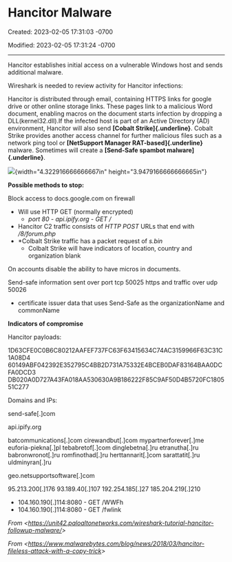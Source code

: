 # Hancitor Malware

Created: 2023-02-05 17:31:03 -0700

Modified: 2023-02-05 17:31:24 -0700

---

Hancitor establishes initial access on a vulnerable Windows host and sends additional malware.



Wireshark is needed to review activity for Hancitor infections:



Hancitor is distributed through email, containing HTTPS links for google drive or other online storage links. These pages link to a malicious Word document, enabling macros on the document starts infection by dropping a DLL(kernel32.dll).If the infected host is part of an Active Directory (AD) environment, Hancitor will also send **[Cobalt Strike]{.underline}**. Cobalt Strike provides another access channel for further malicious files such as a network ping tool or **[NetSupport Manager RAT-based]{.underline}** malware. Sometimes will create a **[Send-Safe spambot malware]{.underline}**.



![](../media/Incident_Response-Hancitor-Malware-image1.png){width="4.322916666666667in" height="3.9479166666666665in"}



**Possible methods to stop:**

Block access to docs.google.com on firewall
-   Will use HTTP GET (normally encrypted)
    -   *port 80 - api.ipify.org - GET /*
-   Hancitor C2 traffic consists of *HTTP POST* URLs that end with */8/forum.php*
-   *Colbalt Strike traffic has a packet request of *s.bin*
    -   Colbalt Strike will have indicators of location, country and organization blank

On accounts disable the ability to have micros in documents.

Send-safe information sent over port tcp 50025 https and traffic over udp 50026
-   certificate issuer data that uses Send-Safe as the organizationName and commonName





**Indicators of compromise**

Hancitor payloads:

1D63CFE0C0B6C80212AAFEF737FC63F63415634C74AC3159966F63C31C1A08D4
60149ABF042392E352795C4BB2D731A75332E4BCEB0DAF83164BAA0DCFA0DCD3
DB020A0D727A43FA018AA530630A9B186222F85C9AF50D4B5720FC180551C277



Domains and IPs:

send-safe[.]com

api.ipify.org

batcommunications[.]com
cirewandbut[.]com
mypartnerforever[.]me
euforia-piekna[.]pl
tebabretof[.]com
dinglebetna[.]ru
etranutha[.]ru
babronwronot[.]ru
romfinothad[.]ru
herttannarit[.]com
sarattatit[.]ru
uldminyran[.]ru

geo.netsupportsoftware[.]com

95.213.200[.]176
93.189.40[.]107
192.254.185[.]27
185.204.219[.]210
-   104.160.190[.]114:8080 - GET /WWFh
-   104.160.190[.]114:8080 - GET /fwlink



*From <<https://unit42.paloaltonetworks.com/wireshark-tutorial-hancitor-followup-malware/>>*







*From <<https://www.malwarebytes.com/blog/news/2018/03/hancitor-fileless-attack-with-a-copy-trick>>*

